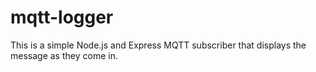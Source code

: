 # mqtt-logger
This is a simple Node.js and Express MQTT subscriber that displays the message as they come in.
